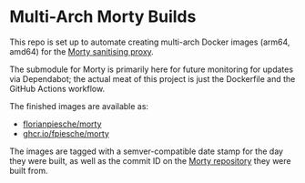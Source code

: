 # Multi-Arch Morty Builds

This repo is set up to automate creating multi-arch Docker images (arm64, amd64) for
the [Morty sanitising proxy](https://github.com/dalf/morty/).

The submodule for Morty is primarily here for future monitoring for updates via Dependabot;
the actual meat of this project is just the Dockerfile and the GitHub Actions workflow.

The finished images are available as:
- [florianpiesche/morty](https://hub.docker.com/r/florianpiesche/morty)
- [ghcr.io/fpiesche/morty](https://ghcr.io/fpiesche/morty)

The images are tagged with a semver-compatible date stamp for the day they were built, as well as
the commit ID on the [Morty repository](https://github.com/dalf/morty/) they were built from.
